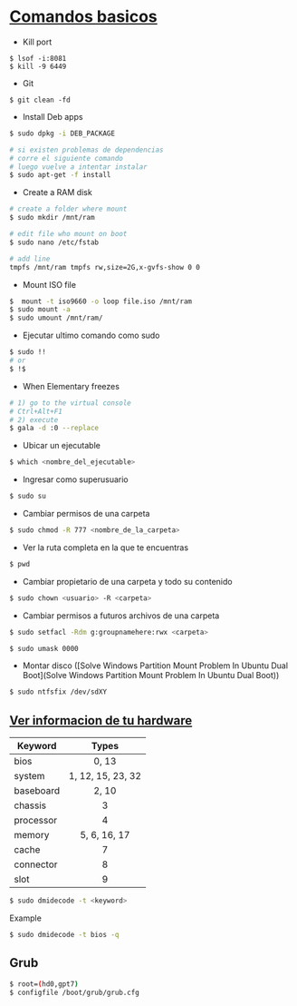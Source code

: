 # [Comandos basicos](https://www.datacenter1.com/blog/programacion-web/comando-sistema-operativo-linux/)

- Kill port

```
$ lsof -i:8081
$ kill -9 6449
```

- Git

```
$ git clean -fd
```

- Install Deb apps

```sh
$ sudo dpkg -i DEB_PACKAGE

# si existen problemas de dependencias
# corre el siguiente comando
# luego vuelve a intentar instalar
$ sudo apt-get -f install
```

- Create a RAM disk

```sh
# create a folder where mount
$ sudo mkdir /mnt/ram

# edit file who mount on boot
$ sudo nano /etc/fstab 

# add line
tmpfs /mnt/ram tmpfs rw,size=2G,x-gvfs-show 0 0
```

- Mount ISO file

```sh
$  mount -t iso9660 -o loop file.iso /mnt/ram 
$ sudo mount -a
$ sudo umount /mnt/ram/ 
```

- Ejecutar ultimo comando como sudo
```sh
$ sudo !!
# or
$ !$
```

- When Elementary freezes
```sh
# 1) go to the virtual console
# Ctrl+Alt+F1
# 2) execute
$ gala -d :0 --replace
```

- Ubicar un ejecutable
```sh
$ which <nombre_del_ejecutable> 
```

- Ingresar como superusuario
```sh
$ sudo su
```

- Cambiar permisos de una carpeta
```sh
$ sudo chmod -R 777 <nombre_de_la_carpeta>
```

- Ver la ruta completa en la que te encuentras
```sh
$ pwd
```

- Cambiar propietario de una carpeta y todo su contenido
```sh
$ sudo chown <usuario> -R <carpeta>
```

- Cambiar permisos a futuros archivos de una carpeta
```sh
$ sudo setfacl -Rdm g:groupnamehere:rwx <carpeta>

$ sudo umask 0000
```

- Montar disco ([Solve Windows Partition Mount Problem In Ubuntu Dual Boot](Solve Windows Partition Mount Problem In Ubuntu Dual Boot))
```sh
$ sudo ntfsfix /dev/sdXY
```

## [Ver informacion de tu hardware](http://www.thegeekstuff.com/2008/11/how-to-get-hardware-information-on-linux-using-dmidecode-command/)

| Keyword   | Types     |
|-----------|:---------:|
| bios   | 0, 13   |
| system   | 1, 12, 15, 23, 32   |
| baseboard   | 2, 10   |
| chassis   | 3   |
| processor   | 4   |
| memory   | 5, 6, 16, 17   |
| cache   | 7   |
| connector   | 8   |
| slot   | 9   |

```sh
$ sudo dmidecode -t <keyword>
```
Example
 
```sh
$ sudo dmidecode -t bios -q
```

## Grub 

```sh
$ root=(hd0,gpt7)       
$ configfile /boot/grub/grub.cfg
```

